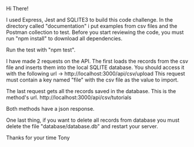 Hi There!

I used Express, Jest and SQLITE3 to build this code challenge.
In the directory called "documentation" i put examples from csv files and the Postman collection to test.
Before you start reviewing the code, you must run "npm install" to download all dependencies.

Run the test with "npm test".

I have made 2 requests on the API.
The first loads the records from the csv file and inserts them into the local SQLITE database.
You should access it with the following url ->
	http://localhost:3000/api/csv/upload
This request must contain a key named "file" with the csv file as the value to import.

The last request gets all the records saved in the database.
This is the method's url.
	http://localhost:3000/api/csv/tutorials

Both methods have a json response.

One last thing, if you want to delete all records from database you must delete the file "database/database.db"
and restart your server.
	

Thanks for your time
Tony
